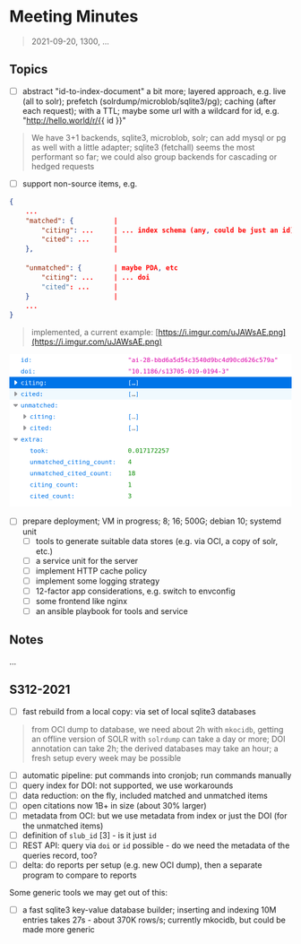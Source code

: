# Meeting Minutes

> 2021-09-20, 1300, ...

## Topics

* [ ] abstract "id-to-index-document" a bit more; layered approach, e.g. live
  (all to solr); prefetch (solrdump/microblob/sqlite3/pg); caching (after each
  request); with a TTL; maybe some url with a wildcard for id, e.g.
  "http://hello.world/r/{{ id }}"

> We have 3+1 backends, sqlite3, microblob, solr; can add mysql or pg as well
> with a little adapter; sqlite3 (fetchall) seems the most performant so far;
> we could also group backends for cascading or hedged requests

* [ ] support non-source items, e.g.

```json
{
    ...
    "matched": {          |
        "citing": ...     | ... index schema (any, could be just an id)
        "cited": ...      |
    },                    |

    "unmatched": {        | maybe PDA, etc
        "citing": ...     | ... doi
        "cited": ...      |
    }                     |
    ...
}
```

> implemented, a current example: [https://i.imgur.com/uJAWsAE.png](https://i.imgur.com/uJAWsAE.png)

![](uJAWsAE.png)

* [ ] prepare deployment; VM in progress; 8; 16; 500G; debian 10; systemd unit
    * [ ] tools to generate suitable data stores (e.g. via OCI, a copy of solr, etc.)
    * [ ] a service unit for the server
    * [ ] implement HTTP cache policy
    * [ ] implement some logging strategy
    * [ ] 12-factor app considerations, e.g. switch to envconfig
    * [ ] some frontend like nginx
    * [ ] an ansible playbook for tools and service

## Notes

...

## S312-2021

* [ ] fast rebuild from a local copy: via set of local sqlite3 databases

> from OCI dump to database, we need about 2h with `mkocidb`, getting an
> offline version of SOLR with `solrdump` can take a day or more; DOI
> annotation can take 2h; the derived databases may take an hour; a fresh setup
> every week may be possible

* [ ] automatic pipeline: put commands into cronjob; run commands manually
* [ ] query index for DOI: not supported, we use workarounds
* [ ] data reduction: on the fly, included matched and unmatched items
* [ ] open citations now 1B+ in size (about 30% larger)
* [ ] metadata from OCI: but we use metadata from index or just the DOI (for the unmatched items)
* [ ] definition of `slub_id` [3] - is it just `id`
* [ ] REST API: query via `doi` or `id` possible - do we need the metadata of the queries record, too?
* [ ] delta: do reports per setup (e.g. new OCI dump), then a separate program to compare to reports

Some generic tools we may get out of this:

* [ ] a fast sqlite3 key-value database builder; inserting and indexing 10M entries takes
      27s - about 370K rows/s; currently mkocidb, but could be made more generic

